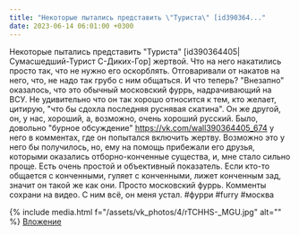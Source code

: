 ```yaml
---
title: "Некоторые пытались представить \"Туриста\" [id390364..."
date: 2023-06-14 06:01:00 +0300
---
```


Некоторые пытались представить "Туриста" [id390364405|Сумасшедший-Турист С-Диких-Гор] жертвой. Что на него накатились просто так, что не нужно его оскорблять. Отговаривали от накатов на него, что, не надо так грубо с ним общаться.
И что теперь?
"Внезапно" оказалось, что это обычный московский фуррь, надрачивающий на ВСУ. Не удивительно что он так хорошо относится к тем, кто желает, цитирую, "что бы сдохла последняя руснявая скатина". Он же другой, он, у нас, хороший, а, возможно, очень хороший русский.
Было, довольно "бурное обсуждение" https://vk.com/wall390364405_674 у него в комментах, где он попытался включить жертву. Возможно это у него бы получилось, но, ему на помощь прибежали его друзья, которыми оказались отборно-конченные существа, и, мне стало сильно проще.
Есть очень простой и объективный показатель. Если кто-то общается с конченными, гуляет с конченными, лижет конченным зад, значит он такой же как они. Просто московский фуррь.
Комменты сохрани на видео. С ним всё, он меня устал.
#фурри #furry #москва


{% include media.html f="/assets/vk_photos/4/rTCHHS-_MGU.jpg" alt="" %}
[Вложение](https://vk.com/video41076938_456239644)
